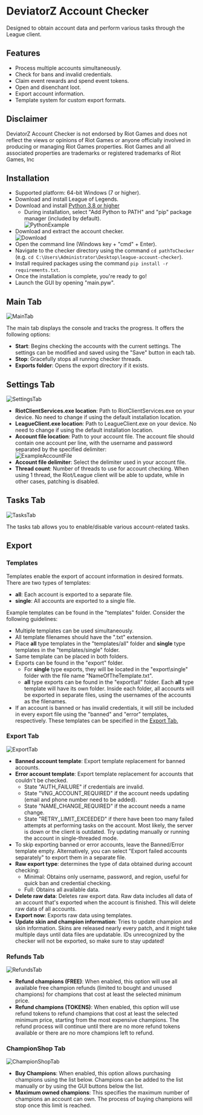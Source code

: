 # **DeviatorZ Account Checker**
Designed to obtain account data and perform various tasks through the League client.
## **Features**
- Process multiple accounts simultaneously.
- Check for bans and invalid credentials.
- Claim event rewards and spend event tokens.
- Open and disenchant loot.
- Export account information.
- Template system for custom export formats.
## **Disclaimer**
DeviatorZ Account Checker is not endorsed by Riot Games and does not reflect the views or opinions of Riot Games or anyone officially involved in producing or managing Riot Games properties. Riot Games and all associated properties are trademarks or registered trademarks of Riot Games, Inc

## **Installation**
- Supported platform: 64-bit Windows (7 or higher).
- Download and install League of Legends.
- Download and install [Python 3.8 or higher](https://www.python.org/downloads/)
    - During installation, select "Add Python to PATH" and "pip" package manager (included by default). <br /> ![PythonExample](https://i.imgur.com/y1k3rmd.png)
- Download and extract the account checker. <br /> ![Download](https://i.imgur.com/jafvk8i.png)
- Open the command line (Windows key + "cmd" + Enter).
- Navigate to the checker directory using the command `cd pathToChecker` (e.g. `cd C:\Users\Administrator\Desktop\league-account-checker`).
- Install required packages using the command `pip install -r requirements.txt`.
- Once the installation is complete, you're ready to go!
- Launch the GUI by opening "main.pyw".
## **Main Tab**
![MainTab](https://i.imgur.com/XeZ91hk.png)

The main tab displays the console and tracks the progress. It offers the following options:
- **Start**: Begins checking the accounts with the current settings. The settings can be modified and saved using the "Save" button in each tab.
- **Stop**: Gracefully stops all running checker threads.
- **Exports folder**: Opens the export directory if it exists.

## **Settings Tab**
![SettingsTab](https://i.imgur.com/gAFycWL.png)
- **RiotClientServices.exe location**: Path to RiotClientServices.exe on your device. No need to change if using the default installation location.
- **LeagueClient.exe location**: Path to LeagueClient.exe on your device. No need to change if using the default installation location.
- **Account file location**: Path to your account file. The account file should contain one account per line, with the username and password separated by the specified delimiter: <br /> ![ExampleAccountFile](https://i.imgur.com/k9A8R4H.png)
- **Account file delimiter**: Select the delimiter used in your account file.
- **Thread count**: Number of threads to use for account checking. When using 1 thread, the Riot/League client will be able to update, while in other cases, patching is disabled.

## **Tasks Tab**
![TasksTab](https://i.imgur.com/xAymURs.png)

The tasks tab allows you to enable/disable various account-related tasks.
## **Export**
### **Templates**
Templates enable the export of account information in desired formats. There are two types of templates:
- **all**: Each account is exported to a separate file.
- **single**: All accounts are exported to a single file.

Example templates can be found in the "templates" folder. Consider the following guidelines:
- Multiple templates can be used simultaneously.
- All template filenames should have the ".txt" extension.
- Place **all** type templates in the "templates/all" folder and **single** type templates in the "templates/single" folder.
- Same template can be placed in both folders. 
- Exports can be found in the "export" folder.
    - For **single** type exports, they will be located in the "export\single" folder with the file name "NameOfTheTemplate.txt". 
    - **all** type exports can be found in the "export\all" folder. Each **all** type template will have its own folder. Inside each folder, all accounts will be exported in separate files, using the usernames of the accounts as the filenames.
- If an account is banned or has invalid credentials, it will still be included in every export file using the "banned" and "error" templates, respectively. These templates can be specified in the [Export Tab.](#export-tab)
### **Export Tab**
![ExportTab](https://i.imgur.com/jsfEndE.png)
- **Banned account template**: Export template replacement for banned accounts.
- **Error account template**: Export template replacement for accounts that couldn't be checked. <br /> 
    - State "AUTH_FAILURE" if credentials are invalid.
    - State "VNG_ACCOUNT_REQUIRED" if the account needs updating (email and phone number need to be added).
    - State "NAME_CHANGE_REQUIRED" if the account needs a name change.
    - State "RETRY_LIMIT_EXCEEDED" if there have been too many failed attempts at performing tasks on the account. Most likely, the server is down or the client is outdated. Try updating manually or running the account in single-threaded mode.
- To skip exporting banned or error accounts, leave the Banned/Error template empty. Alternatively, you can select "Export failed accounts separately" to export them in a separate file.
- **Raw export type**: determines the type of data obtained during account checking:
    - Minimal: Obtains only username, password, and region, useful for quick ban and credential checking.
    - Full: Obtains all available data.
- **Delete raw data**: Deletes raw export data. Raw data includes all data of an account that's exported when the account is finished. This will delete raw data of all accounts.
- **Export now**: Exports raw data using templates.
- **Update skin and champion information**: Tries to update champion and skin information. Skins are released nearly every patch, and it might take multiple days until data files are updatable. IDs unrecognized by the checker will not be exported, so make sure to stay updated!
### **Refunds Tab**
![RefundsTab](https://i.imgur.com/9LscdJ9.png)
- **Refund champions (FREE)**: When enabled, this option will use all available free champion refunds (limited to bought and unused champions) for champions that cost at least the selected minimum price.
- **Refund champions (TOKENS)**: When enabled, this option will use refund tokens to refund champions that cost at least the selected minimum price, starting from the most expensive champions. The refund process will continue until there are no more refund tokens available or there are no more champions left to refund.
### **ChampionShop Tab**
![ChampionShopTab](https://i.imgur.com/rr3YXrk.png)
- **Buy Champions**: When enabled, this option allows purchasing champions using the list below. Champions can be added to the list manually or by using the GUI buttons below the list.
- **Maximum owned champions**: This specifies the maximum number of champions an account can own. The process of buying champions will stop once this limit is reached.
